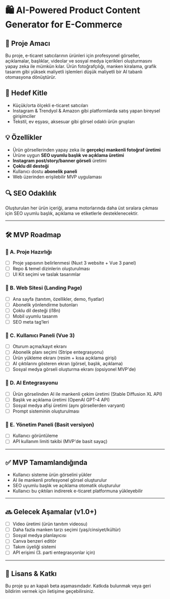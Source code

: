 # 🛍️ AI-Powered Product Content Generator for E-Commerce

## 🎯 Proje Amacı

Bu proje, e-ticaret satıcılarının ürünleri için profesyonel görseller, açıklamalar, başlıklar, videolar ve sosyal medya içerikleri oluşturmasını yapay zeka ile mümkün kılar. Ürün fotoğrafçılığı, manken kiralama, grafik tasarım gibi yüksek maliyetli işlemleri düşük maliyetli bir AI tabanlı otomasyona dönüştürür.

## 🎯 Hedef Kitle

- Küçük/orta ölçekli e-ticaret satıcıları  
- Instagram & Trendyol & Amazon gibi platformlarda satış yapan bireysel girişimciler  
- Tekstil, ev eşyası, aksesuar gibi görsel odaklı ürün grupları  

## 💡 Özellikler

- Ürün görsellerinden yapay zeka ile **gerçekçi mankenli fotoğraf üretimi**
- Ürüne uygun **SEO uyumlu başlık ve açıklama üretimi**
- **Instagram post/story/banner görseli** üretimi
- **Çoklu dil desteği**
- Kullanıcı dostu **abonelik paneli**
- Web üzerinden erişilebilir MVP uygulaması

## 🔍 SEO Odaklılık

Oluşturulan her ürün içeriği, arama motorlarında daha üst sıralara çıkması için SEO uyumlu başlık, açıklama ve etiketlerle desteklenecektir.

---

## 🛠️ MVP Roadmap

### 🔹 A. Proje Hazırlığı

- [ ] Proje yapısının belirlenmesi (Nuxt 3 website + Vue 3 panel)
- [ ] Repo & temel dizinlerin oluşturulması
- [ ] UI Kit seçimi ve taslak tasarımlar

### 🔹 B. Web Sitesi (Landing Page)

- [ ] Ana sayfa (tanıtım, özellikler, demo, fiyatlar)
- [ ] Abonelik yönlendirme butonları
- [ ] Çoklu dil desteği (i18n)
- [ ] Mobil uyumlu tasarım
- [ ] SEO meta tag’leri

### 🔹 C. Kullanıcı Paneli (Vue 3)

- [ ] Oturum açma/kayıt ekranı
- [ ] Abonelik planı seçimi (Stripe entegrasyonu)
- [ ] Ürün yükleme ekranı (resim + kısa açıklama girişi)
- [ ] AI çıktılarını gösteren ekran (görsel, başlık, açıklama)
- [ ] Sosyal medya görseli oluşturma ekranı (opsiyonel MVP'de)

### 🔹 D. AI Entegrasyonu

- [ ] Ürün görselinden AI ile mankenli çekim üretimi (Stable Diffusion XL API)
- [ ] Başlık ve açıklama üretimi (OpenAI GPT-4 API)
- [ ] Sosyal medya afişi üretimi (aynı görsellerden varyant)
- [ ] Prompt sisteminin oluşturulması

### 🔹 E. Yönetim Paneli (Basit versiyon)

- [ ] Kullanıcı görüntüleme
- [ ] API kullanım limiti takibi (MVP'de basit sayaç)

---

## ✅ MVP Tamamlandığında

- Kullanıcı sisteme ürün görselini yükler
- AI ile mankenli profesyonel görsel oluşturulur
- SEO uyumlu başlık ve açıklama otomatik oluşturulur
- Kullanıcı bu çıktıları indirerek e-ticaret platformuna yükleyebilir

---

## 🔜 Gelecek Aşamalar (v1.0+)

- [ ] Video üretimi (ürün tanıtım videosu)
- [ ] Daha fazla manken tarzı seçimi (yaş/cinsiyet/kültür)
- [ ] Sosyal medya planlayıcısı
- [ ] Canva benzeri editör
- [ ] Takım üyeliği sistemi
- [ ] API erişimi (3. parti entegrasyonlar için)

---

## 📁 Lisans & Katkı

Bu proje şu an kapalı beta aşamasındadır. Katkıda bulunmak veya geri bildirim vermek için iletişime geçebilirsiniz.

